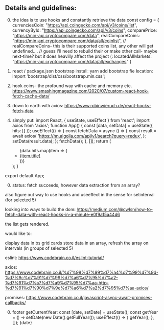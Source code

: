 ## Details and guidelines: 

0. the idea is to use hooks and constantly retrieve the data
const config = {
    currenciesCoin: "‪https://api.coingecko.com/api/v3/coins/list",
    currencyById: "https://api.coingecko.com/api/v3/coins",
    comparePrice: "https://min-api.cryptocompare.com/data",
    realCompareCoins: "https://min-api.cryptocompare.com/data/all/coinlist",
    // realCompareCoins-  this is their supported coins list, any other will get undefined....
    // guess I'll need to rebuild their or make other call- maybe next-time? but it does heavilly affect the project (: 
    locatedAllMarkets: "https://min-api.cryptocompare.com/data/all/exchanges"
}

0. react / package.json bootstrap install:
yarn add bootstrap
fie location:
import 'bootstrap/dist/css/bootstrap.min.css';

0. hook coins- the profound way with cache and memory etc.
https://www.smashingmagazine.com/2020/07/custom-react-hook-fetch-cache-data/

0. down to earth with axios:
https://www.robinwieruch.de/react-hooks-fetch-data

0. simply put:
import React, { useState, useEffect } from 'react';
import axios from 'axios';
function App() {
  const [data, setData] = useState({ hits: [] });
  useEffect(() => {
    const fetchData = async () => {
      const result = await axios(
        'https://hn.algolia.com/api/v1/search?query=redux',
      );
      setData(result.data);
    };
    fetchData();
  }, []);
  return (
    <ul>
      {data.hits.map(item => (
        <li key={item.objectID}>
          <a href={item.url}>{item.title}</a>
        </li>
      ))}
    </ul>   ); }
export default App;

0. status: fetch succeeds, however data extraction from an array?


also figure out way to use hooks and useeffect in the sense for setinterval (for selected 5)

looking into ways to build the dom:
https://medium.com/@cwlsn/how-to-fetch-data-with-react-hooks-in-a-minute-e0f9a15a44d6

the list gets rendered.

would like to:

display data in bs grid cards
store data in an array,
refresh the array on intervals (in groups of selected 5)


eslint:
https://www.codebrain.co.il/eslint-tutorial/

axios:
https://www.codebrain.co.il/%d7%98%d7%99%d7%a4%d7%99%d7%9d-%d7%9c%d7%91%d7%99%d7%a6%d7%95%d7%a2-%d7%91%d7%a7%d7%a9%d7%95%d7%aa-http-%d7%91%d7%90%d7%9e%d7%a6%d7%a2%d7%95%d7%aa-axios/

promises:
https://www.codebrain.co.il/javascript-async-await-promises-callbacks/


0. footer getCurrentYear:
 const [date, setDate] = useState();
  const getYear = () => setDate(new Date().getFullYear());
    useEffect(() => {
    getYear();
  }, []);
  {date}

